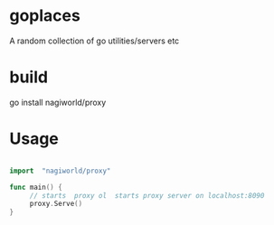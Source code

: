 goplaces
========

A random collection of go utilities/servers etc

build
======
go install nagiworld/proxy

Usage
=====
```go 

import  "nagiworld/proxy"

func main() {
     // starts  proxy ol  starts proxy server on localhost:8090
     proxy.Serve()
}
```
